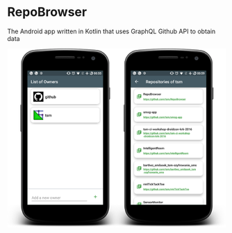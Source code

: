 # RepoBrowser
The Android app written in Kotlin that uses GraphQL Github API to obtain data

![Screenshots](/img/repobrowser_screens.png?raw=true "RepoBrowser screenshots")
